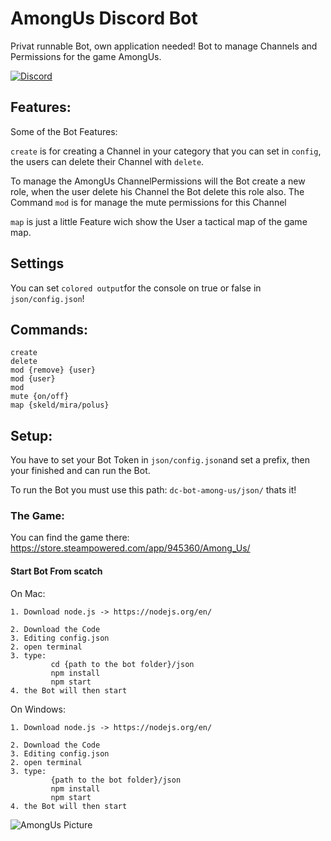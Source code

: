 # AmongUs Discord Bot
Privat runnable Bot, own application needed! 
Bot to manage Channels and Permissions for the game AmongUs.

[![Discord](https://img.shields.io/discord/690934524955197471?label=Discord&logo=discord)](https://discord.gg/MFhh5XEM2b)

## Features:
Some of the Bot Features:

`create` is for creating a Channel in your category that you can set in `config`, the users can delete their Channel with
`delete`.

To manage the AmongUs ChannelPermissions will the Bot create a new role, when the user delete his Channel the Bot delete this role also.
The Command `mod` is for manage the mute permissions for this Channel

`map` is just a little Feature wich show the User a tactical map of the game map.

## Settings
You can set `colored output`for the console on true or false in 
`json/config.json`!

## Commands:
```
create
delete
mod {remove} {user}
mod {user}
mod
mute {on/off}
map {skeld/mira/polus}
```

## Setup:
You have to set your Bot Token in `json/config.json`and set a prefix, then your finished and can run the Bot.

To run the Bot you must use this path: `dc-bot-among-us/json/`
thats it!

### The Game:
You can find the game there:
https://store.steampowered.com/app/945360/Among_Us/

#### Start Bot From scatch
On Mac:
```
1. Download node.js -> https://nodejs.org/en/

2. Download the Code
3. Editing config.json
2. open terminal
3. type: 
         cd {path to the bot folder}/json
         npm install
         npm start
4. the Bot will then start
```
On Windows:
```
1. Download node.js -> https://nodejs.org/en/

2. Download the Code
3. Editing config.json
2. open terminal
3. type: 
         {path to the bot folder}/json
         npm install
         npm start
4. the Bot will then start
```

![AmongUs Picture](https://is3-ssl.mzstatic.com/image/thumb/Purple114/v4/8a/8b/ee/8a8bee6e-aa0b-0b51-a743-b1b074835f96/source/256x256bb.jpg)
